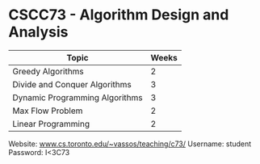 # CSCC73 - Algorithm Design and Analysis

| Topic                          | Weeks  |
| ------------------------------ | ------ |
| Greedy Algorithms              | 2      |
| Divide and Conquer Algorithms  | 3      |
| Dynamic Programming Algorithms | 3      |
| Max Flow Problem               | 2      |
| Linear Programming             | 2      |

Website: www.cs.toronto.edu/~vassos/teaching/c73/
Username: student
Password: I\<3C73

